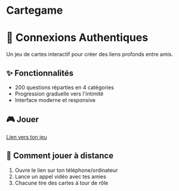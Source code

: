 # Cartegame
# 🎴 Connexions Authentiques

Un jeu de cartes interactif pour créer des liens profonds entre amis.

## ✨ Fonctionnalités
- 200 questions réparties en 4 catégories
- Progression graduelle vers l'intimité
- Interface moderne et responsive

## 🎮 Jouer
[Lien vers ton jeu](https://tonusername.github.io/connexions-authentiques)

## 📱 Comment jouer à distance
1. Ouvre le lien sur ton téléphone/ordinateur
2. Lance un appel vidéo avec tes amies
3. Chacune tire des cartes à tour de rôle
